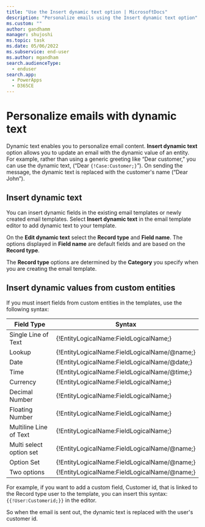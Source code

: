 ```yaml
---
title: "Use the Insert dynamic text option | MicrosoftDocs"
description: "Personalize emails using the Insert dynamic text option"
ms.custom: ""
author: gandhamm
manager: shujoshi
ms.topic: task
ms.date: 05/06/2022
ms.subservice: end-user
ms.author: mgandham
search.audienceType: 
  - enduser
search.app: 
  - PowerApps
  - D365CE
---
```



# Personalize emails with dynamic text

Dynamic text enables you to personalize email content. **Insert dynamic text** option allows you to update an email with the dynamic value of an entity. For example, rather than using a generic greeting like “Dear customer,” you can use the dynamic text, (“Dear ``{!Case:Customer;}``”). On sending the message, the dynamic text is replaced with the customer's name (“Dear John”).

## Insert dynamic text

You can insert dynamic fields in the existing email templates or newly created email templates. Select **Insert dynamic text** in the email template editor to add dynamic text to your template.

On the **Edit dynamic text** select the **Record type** and **Field name**. The options displayed in **Field name** are default fields and are based on the **Record type**. 

The **Record type** options are determined by the **Category** you specify when you are creating the email template.

## Insert dynamic values from custom entities

If you must insert fields from custom entities in the templates, use the following syntax:

|Field Type  |Syntax  |
|----------|-----------|
|Single Line of Text |{!EntityLogicalName:FieldLogicalName;} |
|Lookup|{!EntityLogicalName:FieldLogicalName/@name;} |
|Date|{!EntityLogicalName:FieldLogicalName/@date;} |
|Time|{!EntityLogicalName:FieldLogicalName/@time;} |
|Currency |{!EntityLogicalName:FieldLogicalName;} |
|Decimal Number |{!EntityLogicalName:FieldLogicalName;} |
|Floating Number|{!EntityLogicalName:FieldLogicalName;} |
|Multiline Line of Text |{!EntityLogicalName:FieldLogicalName;} |
|Multi select option set|{!EntityLogicalName:FieldLogicalName/@name;} |
|Option Set |{!EntityLogicalName:FieldLogicalName/@name;} |
|Two options |{!EntityLogicalName:FieldLogicalName/@name;} |

For example, if you want to add a custom  field, Customer id, that is linked to the Record type user to the template, you can insert this syntax: ``{{!User:Customerid;}}`` in the editor.

So when the email is sent out, the dynamic text is replaced with the user's customer  id.
